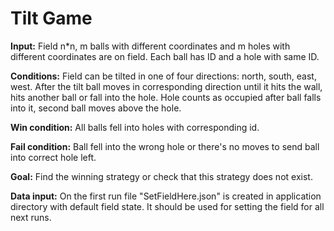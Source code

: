 # Tilt Game

**Input:** Field n*n, m balls with different coordinates and m holes with different coordinates are on field. Each ball has ID and a hole with same ID. 

**Conditions:** Field can be tilted in one of four directions: north, south, east, west. After the tilt ball moves in corresponding direction until it hits the wall, hits another ball or fall into the hole. Hole counts as occupied after ball falls into it, second ball moves above the hole.

**Win condition:** All balls fell into holes with corresponding id.

**Fail condition:** Ball fell into the wrong hole or there's no moves to send ball into correct hole left.

**Goal:** Find the winning strategy or check that this strategy does not exist.

**Data input:** On the first run file "SetFieldHere.json" is created in application directory with default field state. It should be used for setting the field for all next runs.


